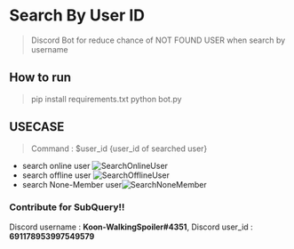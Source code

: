 # Search By User ID

> Discord Bot for reduce chance of NOT FOUND USER when search by username

## How to run
> pip install requirements.txt
> python bot.py

## USECASE
> Command : $user_id {user_id of searched user}
- search online user
![SearchOnlineUser](https://user-images.githubusercontent.com/97789358/156224589-07084ecb-06e3-4fa2-941c-7e43ec8ebbe3.png)
- search offline user
![SearchOfflineUser](https://user-images.githubusercontent.com/97789358/156224646-d74c848a-a1f8-4ba6-807c-cec1cd6152eb.png)
- search None-Member user![SearchNoneMember](https://user-images.githubusercontent.com/97789358/156224697-d0455e0e-ec16-4af1-9319-9ee479b92407.png)


### Contribute for SubQuery!!
Discord username : **Koon-WalkingSpoiler#4351**, Discord user_id : **691178953997549579**
